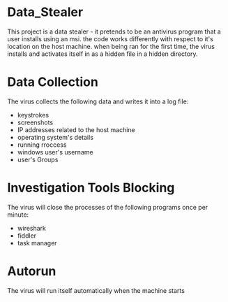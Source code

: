 # Data_Stealer
This project is a data stealer - it pretends to be an antivirus program that a user installs using an msi.
the code works differently with respect to it's location on the host machine.
when being ran for the first time, the virus installs and activates itself in as a hidden file in a hidden directory.

# Data Collection
The virus collects the following data and writes it into a log file:
* keystrokes
* screenshots
* IP addresses related to the host machine
* operating system's details
* running rroccess
* windows user's username
* user's Groups

# Investigation Tools Blocking
The virus will close the processes of the following programs once per minute:
* wireshark
* fiddler
* task manager

# Autorun
The virus will run itself automatically when the machine starts
